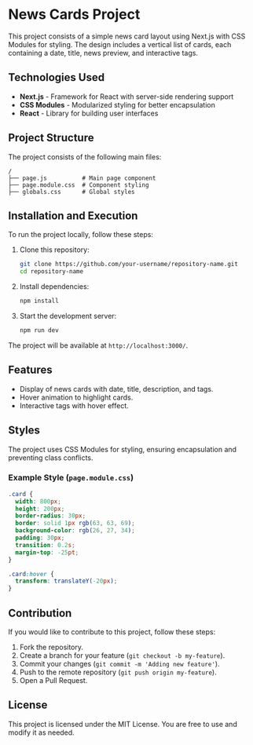 # News Cards Project

This project consists of a simple news card layout using Next.js with CSS Modules for styling. The design includes a vertical list of cards, each containing a date, title, news preview, and interactive tags.

## Technologies Used

- **Next.js** - Framework for React with server-side rendering support
- **CSS Modules** - Modularized styling for better encapsulation
- **React** - Library for building user interfaces

## Project Structure

The project consists of the following main files:

```
/
├── page.js          # Main page component
├── page.module.css  # Component styling
├── globals.css      # Global styles
```

## Installation and Execution

To run the project locally, follow these steps:

1. Clone this repository:
   ```bash
   git clone https://github.com/your-username/repository-name.git
   cd repository-name
   ```
2. Install dependencies:
   ```bash
   npm install
   ```
3. Start the development server:
   ```bash
   npm run dev
   ```

The project will be available at `http://localhost:3000/`.

## Features

- Display of news cards with date, title, description, and tags.
- Hover animation to highlight cards.
- Interactive tags with hover effect.

## Styles

The project uses CSS Modules for styling, ensuring encapsulation and preventing class conflicts.

### Example Style (`page.module.css`)
```css
.card {
  width: 800px;
  height: 200px;
  border-radius: 30px;
  border: solid 1px rgb(63, 63, 69);
  background-color: rgb(26, 27, 34);
  padding: 30px;
  transition: 0.2s;
  margin-top: -25pt;
}

.card:hover {
  transform: translateY(-20px);
}
```

## Contribution

If you would like to contribute to this project, follow these steps:

1. Fork the repository.
2. Create a branch for your feature (`git checkout -b my-feature`).
3. Commit your changes (`git commit -m 'Adding new feature'`).
4. Push to the remote repository (`git push origin my-feature`).
5. Open a Pull Request.

## License

This project is licensed under the MIT License. You are free to use and modify it as needed.

